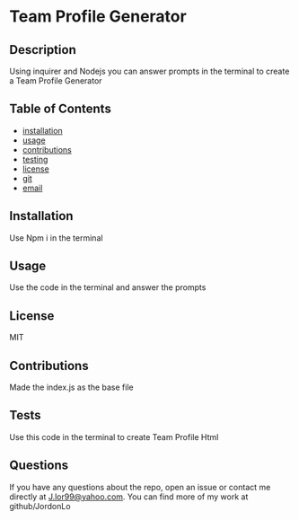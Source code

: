 # Team Profile Generator
  
  ## Description
  Using inquirer and Nodejs you can answer prompts in the terminal to create a Team Profile Generator
  
  ## Table of Contents
  * [installation](#installation)
  * [usage](#usage)
  * [contributions](#contributions)
  * [testing](#testing)
  * [license](#license)
  * [git](#git)
  * [email](#email)
  
  ## Installation
  Use Npm i in the terminal
  
  ## Usage
  Use the code in the terminal and answer the prompts

  ## License
  MIT

  ## Contributions
  Made the index.js as the base file

  ## Tests
  Use this code in the terminal to create Team Profile Html
  
  ## Questions
  If you have any questions about the repo, open an issue or contact me directly at J.lor99@yahoo.com. You can find more of my work at github/JordonLo
